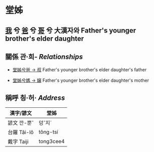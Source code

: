 # 堂姊
## [我](member1.md) 兮 [爸](member2.md) 兮 [哥](member11.md) 兮 大漢자와 Father's younger brother's elder daughter

## 關係 관·희- _Relationships_

- [堂姊兮爸 → 叔](member11.md) Father's younger brother's elder daughter's father

- [堂姊兮媽 → 嬸](member34.md) Father's younger brother's elder daughter's mother



## 稱呼 칑·허· _Address_

漢字/諺文 | 堂姊
--- | ---
諺文 깐-뿐ˆ | 덩ˆ지ˊ
台羅 Tâi-lô | tông-tsí
戴字 Taiji | tong3cee4


